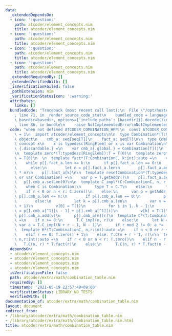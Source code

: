 ```yaml
---
data:
  _extendedDependsOn:
  - icon: ':question:'
    path: atcoder/element_concepts.nim
    title: atcoder/element_concepts.nim
  - icon: ':question:'
    path: atcoder/element_concepts.nim
    title: atcoder/element_concepts.nim
  - icon: ':question:'
    path: atcoder/element_concepts.nim
    title: atcoder/element_concepts.nim
  - icon: ':question:'
    path: atcoder/element_concepts.nim
    title: atcoder/element_concepts.nim
  _extendedRequiredBy: []
  _extendedVerifiedWith: []
  _isVerificationFailed: false
  _pathExtension: nim
  _verificationStatusIcon: ':warning:'
  attributes:
    links: []
  bundledCode: "Traceback (most recent call last):\n  File \"/opt/hostedtoolcache/Python/3.10.7/x64/lib/python3.10/site-packages/onlinejudge_verify/documentation/build.py\"\
    , line 71, in _render_source_code_stat\n    bundled_code = language.bundle(stat.path,\
    \ basedir=basedir, options={'include_paths': [basedir]}).decode()\n  File \"/opt/hostedtoolcache/Python/3.10.7/x64/lib/python3.10/site-packages/onlinejudge_verify/languages/nim.py\"\
    , line 86, in bundle\n    raise NotImplementedError\nNotImplementedError\n"
  code: "when not defined ATCODER_COMBINATION_HPP:\n  const ATCODER_COMBINATION_HPP*\
    \ = 1\n  import atcoder/element_concepts\n\n  type Combination*[T:RingElem] =\
    \ object\n    cmb_a: seq[seq[T]]\n    fact_a: seq[T]\n\n  type CombinationC* =\
    \ concept x\n    x is typedesc[RingElem] or x is var Combination\n\n  proc getAddr(T:typedesc[RingElem]):auto\
    \ {.discardable.} =\n    var cmb_a{.global.} = Combination[T]()\n    return cmb_a.addr\n\
    \n  template zero*(T:typedesc[RingElem]):T = T(0)\n  template zero*[T:RingElem](cmb:Combination[T]):T\
    \ = T(0)\n  \n  template fact*(T:CombinationC, k:int):auto =\n    var p = T.getAddr\n\
    \    while p[].fact_a.len <= k:\n      if p[].fact_a.len == 0:\n        p[].fact_a.add(T(1))\n\
    \      else:\n        let n = p[].fact_a.len\n        p[].fact_a.add(p[].fact_a[^1]\
    \ * n)\n    p[].fact_a[k]\n\n  template resetCombination*(T:typedesc[RingElem]\
    \ or var Combination) =\n    var p = T.getAddr()\n    p[].fact_a.setLen(0)\n \
    \   p[].cmb_a.setLen(0)\n\n  template C_impl*(C:CombinationC, n, r:int):auto =\n\
    \    when C is Combination:\n      type T = C.T\n    else:\n      type T = C\n\
    \    if r < 0 or n < r: C.zero()\n    else:\n      var p = getAddr(C)\n      while\
    \ p[].cmb_a.len <= n:\n        if p[].cmb_a.len == 0:\n          p[].cmb_a.add(@[T(1)])\n\
    \        else:\n          let k = p[].cmb_a.len\n          var v = newSeq[T](k\
    \ + 1)\n          v[0] = T(1)\n          for i in 1..k - 1:\n            v[i]\
    \ = p[].cmb_a[^1][i - 1] + p[].cmb_a[^1][i]\n          v[k] = T(1)\n         \
    \ p[].cmb_a.add(v)\n      p[].cmb_a[n][r]\n  template C*(T:CombinationC, n,r:int):auto\
    \ =\n    if n >= 0:\n      T.C_impl(n, r)\n    else:\n      let N = -n\n     \
    \ var a = T.C_impl(N + r - 1, N - 1)\n      if r mod 2 != 0: a *= -1\n      a\n\
    \  template H*(T:CombinationC, n,r:int):auto =\n    if n < 0 or r < 0: T.zero()\n\
    \    elif r == 0: T.zero() + 1\n    else: T.C(n + r - 1, r)\n\n  template P*(T:CombinationC,\
    \ n,r:int):auto =\n    if r < 0 or n < r: T.zero()\n    elif n - r >= r:\n   \
    \   T.C(n, r) * T.fact(r)\n    else:\n      T.C(n, r) * T.fact(n - r)\n"
  dependsOn:
  - atcoder/element_concepts.nim
  - atcoder/element_concepts.nim
  - atcoder/element_concepts.nim
  - atcoder/element_concepts.nim
  isVerificationFile: false
  path: atcoder/extra/math/combination_table.nim
  requiredBy: []
  timestamp: '2021-05-19 22:57:49+09:00'
  verificationStatus: LIBRARY_NO_TESTS
  verifiedWith: []
documentation_of: atcoder/extra/math/combination_table.nim
layout: document
redirect_from:
- /library/atcoder/extra/math/combination_table.nim
- /library/atcoder/extra/math/combination_table.nim.html
title: atcoder/extra/math/combination_table.nim
---
```

